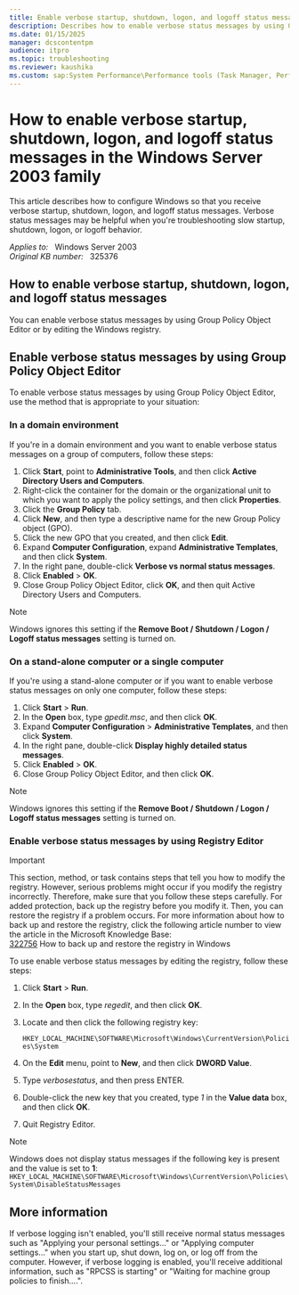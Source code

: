 ```yaml
---
title: Enable verbose startup, shutdown, logon, and logoff status messages in Windows Server 2003
description: Describes how to enable verbose status messages by using Group Policy Object Editor or by editing the Windows registry.
ms.date: 01/15/2025
manager: dcscontentpm
audience: itpro
ms.topic: troubleshooting
ms.reviewer: kaushika
ms.custom: sap:System Performance\Performance tools (Task Manager, Perfmon, WSRM, and WPA), csstroubleshoot
---
```

# How to enable verbose startup, shutdown, logon, and logoff status messages in the Windows Server 2003 family

This article describes how to configure Windows so that you receive verbose startup, shutdown, logon, and logoff status messages. Verbose status messages may be helpful when you're troubleshooting slow startup, shutdown, logon, or logoff behavior.

_Applies to:_ &nbsp; Windows Server 2003  
_Original KB number:_ &nbsp; 325376

## How to enable verbose startup, shutdown, logon, and logoff status messages

You can enable verbose status messages by using Group Policy Object Editor or by editing the Windows registry.

## Enable verbose status messages by using Group Policy Object Editor

To enable verbose status messages by using Group Policy Object Editor, use the method that is appropriate to your situation:

### In a domain environment

If you're in a domain environment and you want to enable verbose status messages on a group of computers, follow these steps:

1. Click **Start**, point to **Administrative Tools**, and then click **Active Directory Users and Computers**.
2. Right-click the container for the domain or the organizational unit to which you want to apply the policy settings, and then click **Properties**.
3. Click the **Group Policy** tab.
4. Click **New**, and then type a descriptive name for the new Group Policy object (GPO).
5. Click the new GPO that you created, and then click **Edit**.
6. Expand **Computer Configuration**, expand **Administrative Templates**, and then click **System**.
7. In the right pane, double-click **Verbose vs normal status messages**.
8. Click **Enabled** > **OK**.
9. Close Group Policy Object Editor, click **OK**, and then quit Active Directory Users and Computers.

> [!NOTE]
> Windows ignores this setting if the **Remove Boot / Shutdown / Logon / Logoff status messages** setting is turned on.

### On a stand-alone computer or a single computer

If you're using a stand-alone computer or if you want to enable verbose status messages on only one computer, follow these steps:

1. Click **Start** > **Run**.
2. In the **Open** box, type *gpedit.msc*, and then click **OK**.
3. Expand **Computer Configuration** > **Administrative Templates**, and then click **System**.
4. In the right pane, double-click **Display highly detailed status messages**.
5. Click **Enabled** > **OK**.
6. Close Group Policy Object Editor, and then click **OK**.

> [!NOTE]
> Windows ignores this setting if the **Remove Boot / Shutdown / Logon / Logoff status messages** setting is turned on.

### Enable verbose status messages by using Registry Editor

> [!IMPORTANT]
> This section, method, or task contains steps that tell you how to modify the registry. However, serious problems might occur if you modify the registry incorrectly. Therefore, make sure that you follow these steps carefully. For added protection, back up the registry before you modify it. Then, you can restore the registry if a problem occurs. For more information about how to back up and restore the registry, click the following article number to view the article in the Microsoft Knowledge Base:  
[322756](https://support.microsoft.com/help/322756) How to back up and restore the registry in Windows  

To use enable verbose status messages by editing the registry, follow these steps:

1. Click **Start** > **Run**.
2. In the **Open** box, type *regedit*, and then click **OK**.
3. Locate and then click the following registry key:

    `HKEY_LOCAL_MACHINE\SOFTWARE\Microsoft\Windows\CurrentVersion\Policies\System`
4. On the **Edit** menu, point to **New**, and then click **DWORD Value**.
5. Type *verbosestatus*, and then press ENTER.
6. Double-click the new key that you created, type *1* in the **Value data** box, and then click **OK**.
7. Quit Registry Editor.

> [!NOTE]
> Windows does not display status messages if the following key is present and the value is set to **1**:  
`HKEY_LOCAL_MACHINE\SOFTWARE\Microsoft\Windows\CurrentVersion\Policies\System\DisableStatusMessages`

## More information

If verbose logging isn't enabled, you'll still receive normal status messages such as "Applying your personal settings..." or "Applying computer settings..." when you start up, shut down, log on, or log off from the computer. However, if verbose logging is enabled, you'll receive additional information, such as "RPCSS is starting" or "Waiting for machine group policies to finish....".

